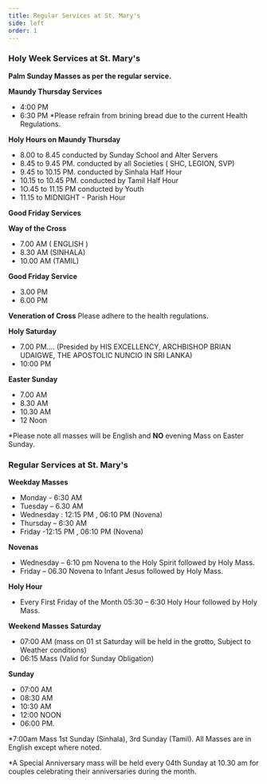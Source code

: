 ```yaml
---
title: Regular Services at St. Mary's
side: left
order: 1
---
```

### Holy Week Services at St. Mary's
**Palm Sunday Masses as per the regular service.**

**Maundy Thursday  Services**
* 4:00 PM
* 6:30 PM
*Please refrain from brining bread due to the current Health Regulations. 

**Holy Hours on Maundy Thursday**
* 8.00 to 8.45 conducted by Sunday School and Alter Servers 
* 8.45 to 9.45 PM. conducted by all Societies ( SHC, LEGION, SVP)
* 9.45 to 10.15 PM. conducted by Sinhala Half Hour 
* 10.15 to 10.45 PM. conducted by Tamil Half Hour
* 1O.45 to 11.15 PM conducted by Youth
* 11.15 to MIDNIGHT - Parish Hour

**Good Friday Services**

**Way of the Cross** 
 * 7.00 AM  ( ENGLISH )
 * 8.30 AM (SINHALA) 
 * 10.00 AM  (TAMIL) 

**Good Friday Service** 
* 3.00 PM 
* 6.00 PM

**Veneration of Cross**
Please adhere to the health regulations. 

**Holy Saturday**
* 7.00 PM.... (Presided by HIS EXCELLENCY, ARCHBISHOP BRIAN UDAIGWE, THE APOSTOLIC NUNCIO IN SRI LANKA) 
* 10:00 PM

**Easter Sunday**
* 7.00 AM
* 8.30 AM 
* 10.30 AM
* 12 Noon

*Please note all masses will be English and **NO** evening Mass on Easter Sunday. 

### Regular Services at St. Mary's

**Weekday Masses**
* Monday - 6:30 AM
* Tuesday – 6.30 AM
* Wednesday : 12:15 PM , 06:10 PM (Novena)
* Thursday – 6:30 AM
* Friday -12:15 PM , 06:10 PM (Novena)

**Novenas**

* Wednesday – 6:10 pm Novena to the Holy Spirit followed by Holy Mass.
* Friday – 06.30 Novena to Infant Jesus followed by Holy Mass.

**Holy Hour** 

* Every First Friday of the Month 05:30 – 6:30 Holy Hour followed by Holy Mass.

**Weekend Masses**
**Saturday**

* 07:00 AM (mass on 01 st Saturday will be held in the grotto, Subject to Weather conditions)
* 06:15 Mass (Valid for Sunday Obligation)

**Sunday**

* 07:00 AM
* 08:30 AM
* 10:30 AM
* 12:00 NOON
* 06:00 PM.

*7:00am Mass 1st Sunday (Sinhala), 3rd Sunday (Tamil). All Masses are in English except where noted. 

*A Special Anniversary mass will be held every 04th Sunday at 10.30 am for couples celebrating their anniversaries during the month.
